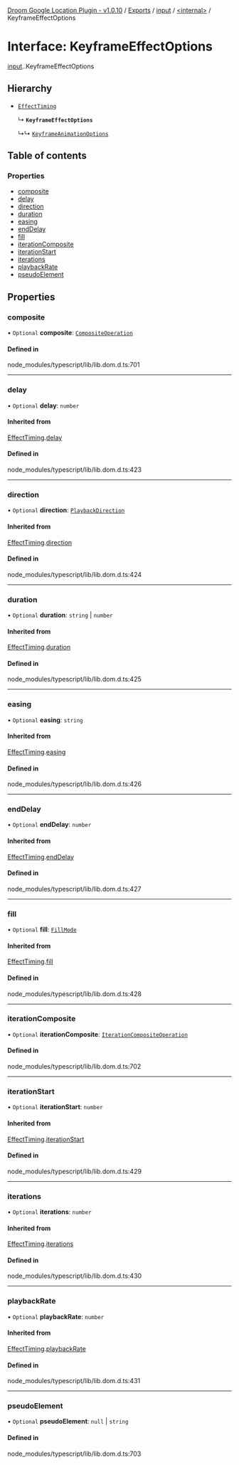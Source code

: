 [Droom Google Location Plugin - v1.0.10](../README.md) / [Exports](../modules.md) / [input](../modules/input.md) / [<internal\>](../modules/input._internal_.md) / KeyframeEffectOptions

# Interface: KeyframeEffectOptions

[input](../modules/input.md).[<internal>](../modules/input._internal_.md).KeyframeEffectOptions

## Hierarchy

- [`EffectTiming`](input._internal_.EffectTiming.md)

  ↳ **`KeyframeEffectOptions`**

  ↳↳ [`KeyframeAnimationOptions`](input._internal_.KeyframeAnimationOptions.md)

## Table of contents

### Properties

- [composite](input._internal_.KeyframeEffectOptions.md#composite)
- [delay](input._internal_.KeyframeEffectOptions.md#delay)
- [direction](input._internal_.KeyframeEffectOptions.md#direction)
- [duration](input._internal_.KeyframeEffectOptions.md#duration)
- [easing](input._internal_.KeyframeEffectOptions.md#easing)
- [endDelay](input._internal_.KeyframeEffectOptions.md#enddelay)
- [fill](input._internal_.KeyframeEffectOptions.md#fill)
- [iterationComposite](input._internal_.KeyframeEffectOptions.md#iterationcomposite)
- [iterationStart](input._internal_.KeyframeEffectOptions.md#iterationstart)
- [iterations](input._internal_.KeyframeEffectOptions.md#iterations)
- [playbackRate](input._internal_.KeyframeEffectOptions.md#playbackrate)
- [pseudoElement](input._internal_.KeyframeEffectOptions.md#pseudoelement)

## Properties

### composite

• `Optional` **composite**: [`CompositeOperation`](../modules/input._internal_.md#compositeoperation)

#### Defined in

node_modules/typescript/lib/lib.dom.d.ts:701

___

### delay

• `Optional` **delay**: `number`

#### Inherited from

[EffectTiming](input._internal_.EffectTiming.md).[delay](input._internal_.EffectTiming.md#delay)

#### Defined in

node_modules/typescript/lib/lib.dom.d.ts:423

___

### direction

• `Optional` **direction**: [`PlaybackDirection`](../modules/input._internal_.md#playbackdirection)

#### Inherited from

[EffectTiming](input._internal_.EffectTiming.md).[direction](input._internal_.EffectTiming.md#direction)

#### Defined in

node_modules/typescript/lib/lib.dom.d.ts:424

___

### duration

• `Optional` **duration**: `string` \| `number`

#### Inherited from

[EffectTiming](input._internal_.EffectTiming.md).[duration](input._internal_.EffectTiming.md#duration)

#### Defined in

node_modules/typescript/lib/lib.dom.d.ts:425

___

### easing

• `Optional` **easing**: `string`

#### Inherited from

[EffectTiming](input._internal_.EffectTiming.md).[easing](input._internal_.EffectTiming.md#easing)

#### Defined in

node_modules/typescript/lib/lib.dom.d.ts:426

___

### endDelay

• `Optional` **endDelay**: `number`

#### Inherited from

[EffectTiming](input._internal_.EffectTiming.md).[endDelay](input._internal_.EffectTiming.md#enddelay)

#### Defined in

node_modules/typescript/lib/lib.dom.d.ts:427

___

### fill

• `Optional` **fill**: [`FillMode`](../modules/input._internal_.md#fillmode)

#### Inherited from

[EffectTiming](input._internal_.EffectTiming.md).[fill](input._internal_.EffectTiming.md#fill)

#### Defined in

node_modules/typescript/lib/lib.dom.d.ts:428

___

### iterationComposite

• `Optional` **iterationComposite**: [`IterationCompositeOperation`](../modules/input._internal_.md#iterationcompositeoperation)

#### Defined in

node_modules/typescript/lib/lib.dom.d.ts:702

___

### iterationStart

• `Optional` **iterationStart**: `number`

#### Inherited from

[EffectTiming](input._internal_.EffectTiming.md).[iterationStart](input._internal_.EffectTiming.md#iterationstart)

#### Defined in

node_modules/typescript/lib/lib.dom.d.ts:429

___

### iterations

• `Optional` **iterations**: `number`

#### Inherited from

[EffectTiming](input._internal_.EffectTiming.md).[iterations](input._internal_.EffectTiming.md#iterations)

#### Defined in

node_modules/typescript/lib/lib.dom.d.ts:430

___

### playbackRate

• `Optional` **playbackRate**: `number`

#### Inherited from

[EffectTiming](input._internal_.EffectTiming.md).[playbackRate](input._internal_.EffectTiming.md#playbackrate)

#### Defined in

node_modules/typescript/lib/lib.dom.d.ts:431

___

### pseudoElement

• `Optional` **pseudoElement**: ``null`` \| `string`

#### Defined in

node_modules/typescript/lib/lib.dom.d.ts:703
